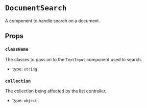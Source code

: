 `DocumentSearch`
================

A component to handle search on a document.

Props
-----

### `className`

The classes to pass on to the `TextInput` component used to search.

- type: `string`


### `collection`

The collection being affected by the list controller.

- type: `object`


